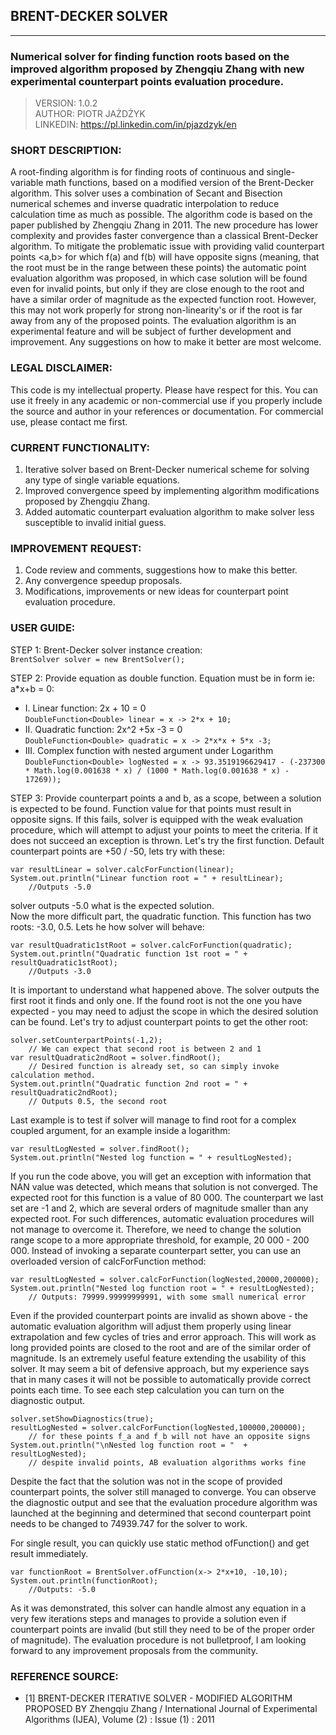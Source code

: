 ## BRENT-DECKER SOLVER

---

### Numerical solver for finding function roots based on the improved algorithm proposed by Zhengqiu Zhang with new experimental counterpart points evaluation procedure.

> VERSION: 1.0.2 <br>
> AUTHOR: PIOTR JAŻDŻYK <br>
> LINKEDIN: https://pl.linkedin.com/in/pjazdzyk/en <br>

### SHORT DESCRIPTION:

A root-finding algorithm is for finding roots of continuous and single-variable math functions, based on a modified version of the Brent-Decker algorithm.
This solver uses a combination of Secant and Bisection numerical schemes and inverse quadratic interpolation to reduce calculation time as much as possible. 
The algorithm code is based on the paper published by Zhengqiu Zhang in 2011. The new procedure has lower complexity and provides faster convergence than a classical 
Brent-Decker algorithm. 
To mitigate the problematic issue with providing valid counterpart points <a,b> for which f(a) and f(b) will have opposite signs (meaning, that the root must be in the range between these points) the
automatic point evaluation algorithm was proposed, in which case solution will be found even for invalid points, but only if they
are close enough to the root and have a similar order of magnitude as the expected function root. However, this may not work
properly for strong non-linearity's or if the root is far away from any of the proposed points. The evaluation algorithm is an experimental
feature and will be subject of further development and improvement. Any suggestions on how to make it better are most welcome.

### LEGAL DISCLAIMER:

This code is my intellectual property. Please have respect for this. You can use it freely in any academic or
non-commercial use if you
properly include the source and author in your references or documentation. For commercial use, please contact me first.

### CURRENT FUNCTIONALITY:

1. Iterative solver based on Brent-Decker numerical scheme for solving any type of single variable equations.
2. Improved convergence speed by implementing algorithm modifications proposed by Zhengqiu Zhang.
3. Added automatic counterpart evaluation algorithm to make solver less susceptible to invalid initial guess.

### IMPROVEMENT REQUEST:

1. Code review and comments, suggestions how to make this better.
2. Any convergence speedup proposals.
3. Modifications, improvements or new ideas for counterpart point evaluation procedure.

### USER GUIDE:

STEP 1: Brent-Decker solver instance creation:<br>
```BrentSolver solver = new BrentSolver();```

STEP 2: Provide equation as double function. Equation must be in form ie: a*x+b = 0:<br>

* I. Linear function: 2x + 10 = 0 <br>
  ```DoubleFunction<Double> linear = x -> 2*x + 10;```<br>
* II. Quadratic function: 2x^2 +5x -3 = 0 <br>
  ```DoubleFunction<Double> quadratic = x -> 2*x*x + 5*x -3;```
* III. Complex function with nested argument under Logarithm <br>
  ```DoubleFunction<Double> logNested = x -> 93.3519196629417 - (-237300 * Math.log(0.001638 * x) / (1000 * Math.log(0.001638 * x) - 17269));```

STEP 3: Provide counterpart points a and b, as a scope, between a solution is expected to be found.
Function value for that points must result in opposite signs. If this fails, solver is equipped with the weak evaluation
procedure,
which will attempt to adjust your points to meet the criteria. If it does not succeed an exception is thrown.
Let's try the first function. Default counterpart points are +50 / -50, lets try with these:

```
var resultLinear = solver.calcForFunction(linear);
System.out.println("Linear function root = " + resultLinear);    
    //Outputs -5.0 
```

solver outputs -5.0 what is the expected solution.<br>
Now the more difficult part, the quadratic function. This function has two roots: -3.0, 0.5. Lets he how solver will
behave:

```
var resultQuadratic1stRoot = solver.calcForFunction(quadratic);
System.out.println("Quadratic function 1st root = " + resultQuadratic1stRoot);  
    //Outputs -3.0
```

It is important to understand what happened above. The solver outputs the first root it finds and only one.
If the found root is not the one you have expected - you may need to adjust the scope in which the desired solution can
be found.
Let's try to adjust counterpart points to get the other root:

```
solver.setCounterpartPoints(-1,2);                                              
    // We can expect that second root is between 2 and 1
var resultQuadratic2ndRoot = solver.findRoot();                                 
    // Desired function is already set, so can simply invoke calculation method.
System.out.println("Quadratic function 2nd root = " + resultQuadratic2ndRoot);  
    // Outputs 0.5, the second root
```

Last example is to test if solver will manage to find root for a complex coupled argument, for an example inside a
logarithm:

```
var resultLogNested = solver.findRoot();
System.out.println("Nested log function = " + resultLogNested);
```

If you run the code above, you will get an exception with information that NAN value was detected, which means that
solution is not converged.
The expected root for this function is a value of 80 000. The counterpart we last set are -1 and 2, which are several
orders of magnitude
smaller than any expected root. For such differences, automatic evaluation procedures will not manage to overcome it.
Therefore,
we need to change the solution range scope to a more appropriate threshold, for example, 20 000 - 200 000. Instead of
invoking
a separate counterpart setter, you can use an overloaded version of calcForFunction method:

```
var resultLogNested = solver.calcForFunction(logNested,20000,200000);
System.out.println("Nested log function root = " + resultLogNested);   
    // Outputs: 79999.99999999991, with some small numerical error
```

Even if the provided counterpart points are invalid as shown above - the automatic evaluation algorithm will adjust them
properly using linear extrapolation and
few cycles of tries and error approach. This will work as long provided points are closed to the root and are of the
similar order of magnitude.
Is an extremely useful feature extending the usability of this solver. It may seem a bit of defensive approach, but my
experience says that in many cases
it will not be possible to automatically provide correct points each time.
To see each step calculation you can turn on the diagnostic output.

```
solver.setShowDiagnostics(true);                                
resultLogNested = solver.calcForFunction(logNested,100000,200000);        
    // for these points f_a and f_b will not have an opposite signs                        
System.out.println("\nNested log function root = "  + resultLogNested);   
    // despite invalid points, AB evaluation algorithms works fine
```

Despite the fact that the solution was not in the scope of provided counterpart points, the solver still managed to
converge.
You can observe the diagnostic output and see that the evaluation procedure algorithm was launched at the beginning and
determined
that second counterpart point needs to be changed to 74939.747 for the solver to work.

For single result, you can quickly use static method ofFunction() and get result immediately.

```
var functionRoot = BrentSolver.ofFunction(x-> 2*x+10, -10,10);
System.out.println(functionRoot);    
    //Outputs: -5.0
```

As it was demonstrated, this solver can handle almost any equation in a very few iterations steps and manages to
provide a solution even if counterpart points are invalid (but still they need to be of the proper order of magnitude).
The evaluation procedure is not bulletproof, I am looking forward to any improvement proposals from the community.

### REFERENCE SOURCE:

* [1] BRENT-DECKER ITERATIVE SOLVER - MODIFIED ALGORITHM PROPOSED BY Zhengqiu Zhang / International Journal of
  Experimental Algorithms (IJEA), Volume (2) : Issue (1) : 2011

